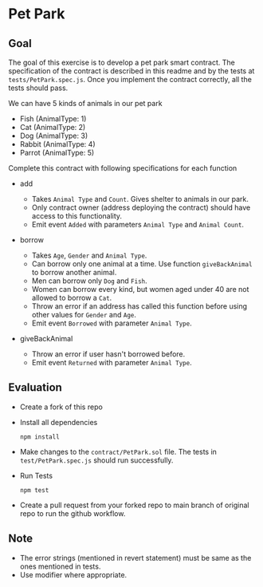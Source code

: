 # Pet Park

## Goal

The goal of this exercise is to develop a pet park smart contract. The specification of the contract is described in this readme and by the tests at `tests/PetPark.spec.js`. Once you implement the contract correctly, all the tests should pass.

We can have 5 kinds of animals in our pet park

-   Fish (AnimalType: 1)
-   Cat (AnimalType: 2)
-   Dog (AnimalType: 3)
-   Rabbit (AnimalType: 4)
-   Parrot (AnimalType: 5)

Complete this contract with following specifications for each function

-   add

    -   Takes `Animal Type` and `Count`. Gives shelter to animals in our park.
    -   Only contract owner (address deploying the contract) should have access to this functionality.
    -   Emit event `Added` with parameters `Animal Type` and `Animal Count`.

-   borrow

    -   Takes `Age`, `Gender` and `Animal Type`.
    -   Can borrow only one animal at a time. Use function `giveBackAnimal` to borrow another animal.
    -   Men can borrow only `Dog` and `Fish`.
    -   Women can borrow every kind, but women aged under 40 are not allowed to borrow a `Cat`.
    -   Throw an error if an address has called this function before using other values for `Gender` and `Age`.
    -   Emit event `Borrowed` with parameter `Animal Type`.

-   giveBackAnimal
    -   Throw an error if user hasn't borrowed before.
    -   Emit event `Returned` with parameter `Animal Type`.

## Evaluation

-   Create a fork of this repo

-   Install all dependencies
    ```
    npm install
    ```
-   Make changes to the `contract/PetPark.sol` file. The tests in `test/PetPark.spec.js` should run successfully.

-   Run Tests
    ```
    npm test
    ```
-   Create a pull request from your forked repo to main branch of original repo to run the github workflow.

## Note

-   The error strings (mentioned in revert statement) must be same as the ones mentioned in tests.
-   Use modifier where appropriate.
